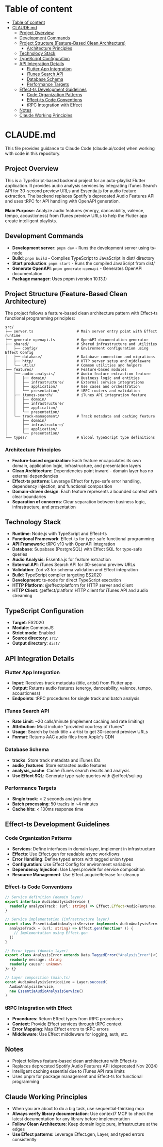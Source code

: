 # Table of content

<!--ts-->
* [Table of content](#table-of-content)
* [CLAUDE.md](#claudemd)
   * [Project Overview](#project-overview)
   * [Development Commands](#development-commands)
   * [Project Structure (Feature-Based Clean Architecture)](#project-structure-feature-based-clean-architecture)
      * [Architecture Principles](#architecture-principles)
   * [Technology Stack](#technology-stack)
   * [TypeScript Configuration](#typescript-configuration)
   * [API Integration Details](#api-integration-details)
      * [Flutter App Integration](#flutter-app-integration)
      * [iTunes Search API](#itunes-search-api)
      * [Database Schema](#database-schema)
      * [Performance Targets](#performance-targets)
   * [Effect-ts Development Guidelines](#effect-ts-development-guidelines)
      * [Code Organization Patterns](#code-organization-patterns)
      * [Effect-ts Code Conventions](#effect-ts-code-conventions)
      * [tRPC Integration with Effect](#trpc-integration-with-effect)
   * [Notes](#notes)
   * [Claude Working Principles](#claude-working-principles)
<!--te-->

# CLAUDE.md

This file provides guidance to Claude Code (claude.ai/code) when working with code in this repository.

## Project Overview

This is a TypeScript-based backend project for an auto-playlist Flutter application. It provides audio analysis services by integrating iTunes Search API for 30-second preview URLs and Essentia.js for audio feature extraction. The backend replaces Spotify's deprecated Audio Features API and uses tRPC for API handling with OpenAPI generation.

**Main Purpose**: Analyze audio features (energy, danceability, valence, tempo, acousticness) from iTunes preview URLs to help the Flutter app create intelligent playlists.

## Development Commands

- **Development server**: `pnpm dev` - Runs the development server using ts-node
- **Build**: `pnpm build` - Compiles TypeScript to JavaScript in dist/ directory
- **Start production**: `pnpm start` - Runs the compiled JavaScript from dist/
- **Generate OpenAPI**: `pnpm generate-openapi` - Generates OpenAPI documentation
- **Package manager**: Uses pnpm (version 10.13.1)

## Project Structure (Feature-Based Clean Architecture)

The project follows a feature-based clean architecture pattern with Effect-ts functional programming principles:

```
src/
├── server.ts                    # Main server entry point with Effect runtime
├── generate-openapi.ts          # OpenAPI documentation generator
├── shared/                      # Shared infrastructure and utilities
│   ├── config/                  # Environment configuration using Effect Config
│   ├── database/                # Database connection and migrations
│   ├── http/                    # HTTP server setup and middleware
│   └── utils/                   # Common utilities and helpers
├── features/                    # Feature-based modules
│   ├── audio-analysis/          # Audio feature extraction feature
│   │   ├── domain/              # Business logic and entities
│   │   ├── infrastructure/      # External service integrations
│   │   ├── application/         # Use cases and orchestration
│   │   └── presentation/        # tRPC routers and validation
│   ├── itunes-search/           # iTunes API integration feature
│   │   ├── domain/
│   │   ├── infrastructure/
│   │   ├── application/
│   │   └── presentation/
│   └── track-management/        # Track metadata and caching feature
│       ├── domain/
│       ├── infrastructure/
│       ├── application/
│       └── presentation/
└── types/                       # Global TypeScript type definitions
```

### Architecture Principles

- **Feature-based organization**: Each feature encapsulates its own domain, application logic, infrastructure, and presentation layers
- **Clean Architecture**: Dependencies point inward - domain layer has no external dependencies
- **Effect-ts patterns**: Leverage Effect for type-safe error handling, dependency injection, and functional composition
- **Domain-driven design**: Each feature represents a bounded context with clear boundaries
- **Separation of concerns**: Clear separation between business logic, infrastructure, and presentation

## Technology Stack

- **Runtime**: Node.js with TypeScript and Effect-ts
- **Functional Framework**: Effect-ts for type-safe functional programming
- **API Framework**: tRPC v10 with OpenAPI integration
- **Database**: Supabase (PostgreSQL) with Effect SQL for type-safe queries
- **Audio Analysis**: Essentia.js for feature extraction
- **External API**: iTunes Search API for 30-second preview URLs
- **Validation**: Zod v3 for schema validation and Effect integration
- **Build**: TypeScript compiler targeting ES2020
- **Development**: ts-node for direct TypeScript execution
- **HTTP Platform**: @effect/platform for HTTP server and client
- **HTTP Client**: @effect/platform HTTP client for iTunes API and audio streaming

## TypeScript Configuration

- **Target**: ES2020
- **Module**: CommonJS
- **Strict mode**: Enabled
- **Source directory**: `src/`
- **Output directory**: `dist/`

## API Integration Details

### Flutter App Integration
- **Input**: Receives track metadata (title, artist) from Flutter app
- **Output**: Returns audio features (energy, danceability, valence, tempo, acousticness)
- **Endpoints**: tRPC procedures for single track and batch analysis

### iTunes Search API
- **Rate Limit**: ~20 calls/minute (implement caching and rate limiting)
- **Attribution**: Must include "provided courtesy of iTunes" 
- **Usage**: Search by track title + artist to get 30-second preview URLs
- **Format**: Returns AAC audio files from Apple's CDN

### Database Schema
- **tracks**: Store track metadata and iTunes IDs
- **audio_features**: Store extracted audio features  
- **analysis_cache**: Cache iTunes search results and analysis
- **Use Effect SQL**: Generate type-safe queries with @effect/sql-pg

### Performance Targets
- **Single track**: < 2 seconds analysis time
- **Batch processing**: 50 tracks in ~4 minutes
- **Cache hits**: < 100ms response time

## Effect-ts Development Guidelines

### Code Organization Patterns

- **Services**: Define interfaces in domain layer, implement in infrastructure
- **Effects**: Use Effect.gen for readable async workflows
- **Error Handling**: Define typed errors with tagged union types
- **Configuration**: Use Effect Config for environment variables
- **Dependency Injection**: Use Layer.provide for service composition
- **Resource Management**: Use Effect.acquireRelease for cleanup

### Effect-ts Code Conventions

```typescript
// Service definition (domain layer)
export interface AudioAnalysisService {
  readonly analyzeTrack: (url: string) => Effect.Effect<AudioFeatures, AnalysisError>
}

// Service implementation (infrastructure layer)
export class EssentiaAudioAnalysisService implements AudioAnalysisService {
  analyzeTrack = (url: string) => Effect.gen(function* () {
    // Implementation using Effect.gen
  })
}

// Error types (domain layer)
export class AnalysisError extends Data.TaggedError("AnalysisError")<{
  readonly message: string
  readonly cause?: unknown
}> {}

// Layer composition (main.ts)
const AudioAnalysisServiceLive = Layer.succeed(
  AudioAnalysisService,
  new EssentiaAudioAnalysisService()
)
```

### tRPC Integration with Effect

- **Procedures**: Return Effect types from tRPC procedures
- **Context**: Provide Effect services through tRPC context
- **Error Mapping**: Map Effect errors to tRPC errors
- **Middleware**: Use Effect middleware for logging, auth, etc.

## Notes

- Project follows feature-based clean architecture with Effect-ts
- Replaces deprecated Spotify Audio Features API (deprecated Nov 2024)
- Intelligent caching essential due to iTunes API rate limits
- Uses pnpm for package management and Effect-ts for functional programming

## Claude Working Principles

- When you are about to do a big task, use sequential-thinking mcp
- **Always verify library documentation**: Use context7 MCP to check the latest documentation for any library before implementation
- **Follow Clean Architecture**: Keep domain logic pure, infrastructure at the edges
- **Use Effect patterns**: Leverage Effect.gen, Layer, and typed errors consistently